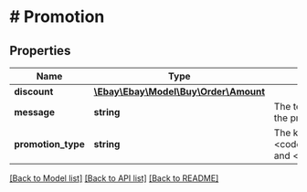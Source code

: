 # # Promotion

## Properties

Name | Type | Description | Notes
------------ | ------------- | ------------- | -------------
**discount** | [**\Ebay\Ebay\Model\Buy\Order\Amount**](Amount.md) |  | [optional]
**message** | **string** | The text for the promotion title, which describes the promotion. | [optional]
**promotion_type** | **string** | The kind of promotion. Some examples are: &lt;code&gt;SellerDiscountedPromotionalOffer&lt;/code&gt; and &lt;code&gt;COUPON&lt;/code&gt;. | [optional]

[[Back to Model list]](../../README.md#models) [[Back to API list]](../../README.md#endpoints) [[Back to README]](../../README.md)
